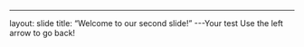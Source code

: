 ---
layout: slide
title: “Welcome to our second slide!”
---Your test
Use the left arrow to go back!
